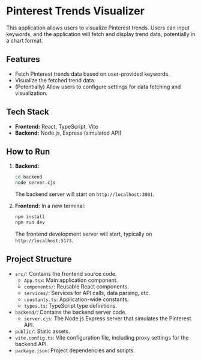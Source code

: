 # Pinterest Trends Visualizer

This application allows users to visualize Pinterest trends. Users can input keywords, and the application will fetch and display trend data, potentially in a chart format.

## Features

- Fetch Pinterest trends data based on user-provided keywords.
- Visualize the fetched trend data.
- (Potentially) Allow users to configure settings for data fetching and visualization.

## Tech Stack

- **Frontend:** React, TypeScript, Vite
- **Backend:** Node.js, Express (simulated API)

## How to Run

1.  **Backend:**
    ```bash
    cd backend
    node server.cjs
    ```
    The backend server will start on `http://localhost:3001`.

2.  **Frontend:**
    In a new terminal:
    ```bash
    npm install
    npm run dev
    ```
    The frontend development server will start, typically on `http://localhost:5173`.

## Project Structure

-   `src/`: Contains the frontend source code.
    -   `App.tsx`: Main application component.
    -   `components/`: Reusable React components.
    -   `services/`: Services for API calls, data parsing, etc.
    -   `constants.ts`: Application-wide constants.
    -   `types.ts`: TypeScript type definitions.
-   `backend/`: Contains the backend server code.
    -   `server.cjs`: The Node.js Express server that simulates the Pinterest API.
-   `public/`: Static assets.
-   `vite.config.ts`: Vite configuration file, including proxy settings for the backend API.
-   `package.json`: Project dependencies and scripts.